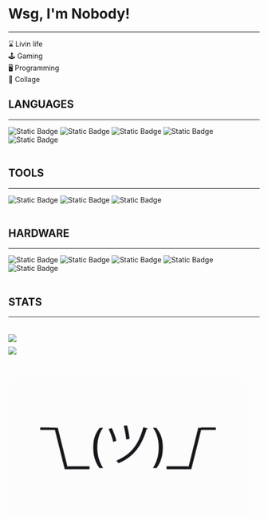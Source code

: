 # Wsg, I'm Nobody!
---
⌛ Livin life<br>🕹️ Gaming<br>🖥️ Programming<br>🏢 Collage<br>

## LANGUAGES
---
![Static Badge](https://img.shields.io/badge/CSharp-gray?style=flat-square)
![Static Badge](https://img.shields.io/badge/HTML-gray?style=flat-square&logo=html5)
![Static Badge](https://img.shields.io/badge/Java-white?style=flat-square)
![Static Badge](https://img.shields.io/badge/Lua-darkblue?style=flat-square&logo=lua)
![Static Badge](https://img.shields.io/badge/Python-blue?style=flat-square&logo=python&logoColor=ffdd54)
<br><br>
## TOOLS
---
![Static Badge](https://img.shields.io/badge/Cloudflare-orange?style=flat-square&logo=cloudflare&logoColor=FFFFFF)
![Static Badge](https://img.shields.io/badge/Linode-3cb371?style=flat-square)
![Static Badge](https://img.shields.io/badge/Mostly%20Self%20Hosted-gray?style=flat-square)
<br><br>
## HARDWARE
---
![Static Badge](https://img.shields.io/badge/Windows%2011-darkblue?style=flat-square)
![Static Badge](https://img.shields.io/badge/Arch-darkblue?style=flat-square&logo=archlinux)
![Static Badge](https://img.shields.io/badge/CPU%20-%20Ryzen%209%205900X-red?style=flat-square&logo=amd)
![Static Badge](https://img.shields.io/badge/GPU%20-%20RX%207900XTX-red?style=flat-square&logo=amd)
![Static Badge](https://img.shields.io/badge/RAM%20-%2064GB%203600MT/s-blue?style=flat-square)
<br><br>
## STATS
---
![](https://github-readme-stats.vercel.app/api?username=NobodyCentral&theme=dark&hide_border=true&include_all_commits=true&count_private=false)<br>
[![](https://visitcount.itsvg.in/api?id=NobodyCentral&icon=2&color=3)](https://visitcount.itsvg.in)
<br><br>
---
![Banner](https://github.com/NobodyCentral/NobodyCentral/blob/main/profile.gif?raw=true)